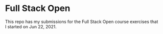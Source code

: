 # Full Stack Open

This repo has my submissions for the Full Stack Open course exercises that I started on Jun 22, 2021.
